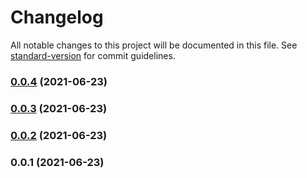 # Changelog

All notable changes to this project will be documented in this file. See [standard-version](https://github.com/conventional-changelog/standard-version) for commit guidelines.

### [0.0.4](https://github.com/JackMarksThomas/nuxt-lazy-scripts/compare/v0.0.3...v0.0.4) (2021-06-23)

### [0.0.3](https://github.com/JackMarksThomas/nuxt-lazy-scripts/compare/v0.0.2...v0.0.3) (2021-06-23)

### [0.0.2](https://github.com/JackMarksThomas/nuxt-lazy-scripts/compare/v0.0.1...v0.0.2) (2021-06-23)

### 0.0.1 (2021-06-23)
